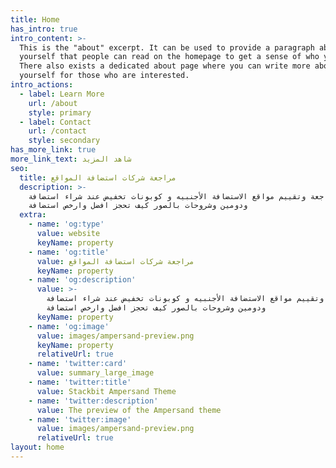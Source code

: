 ```yaml
---
title: Home
has_intro: true
intro_content: >-
  This is the "about" excerpt. It can be used to provide a paragraph about
  yourself that people can read on the homepage to get a sense of who you are.
  There also exists a dedicated about page where you can write more about
  yourself for those who are interested.
intro_actions:
  - label: Learn More
    url: /about
    style: primary
  - label: Contact
    url: /contact
    style: secondary
has_more_link: true
more_link_text: شاهد المزيد
seo:
  title: مراجعة شركات استضافة المواقع
  description: >-
    مراجعة وتقييم مواقع الاستضافة الأجنبيه و كوبونات تخفيض عند شراء استضافة
    ودومين وشروحات بالصور كيف تحجز افضل وارخص استضافة
  extra:
    - name: 'og:type'
      value: website
      keyName: property
    - name: 'og:title'
      value: مراجعة شركات استضافة المواقع
      keyName: property
    - name: 'og:description'
      value: >-
        مراجعة وتقييم مواقع الاستضافة الأجنبيه و كوبونات تخفيض عند شراء استضافة
        ودومين وشروحات بالصور كيف تحجز افضل وارخص استضافة
      keyName: property
    - name: 'og:image'
      value: images/ampersand-preview.png
      keyName: property
      relativeUrl: true
    - name: 'twitter:card'
      value: summary_large_image
    - name: 'twitter:title'
      value: Stackbit Ampersand Theme
    - name: 'twitter:description'
      value: The preview of the Ampersand theme
    - name: 'twitter:image'
      value: images/ampersand-preview.png
      relativeUrl: true
layout: home
---
```

